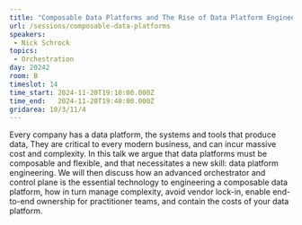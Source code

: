 ```yaml
---
title: "Composable Data Platforms and The Rise of Data Platform Engineering"
url: /sessions/composable-data-platforms
speakers:
 - Nick Schrock
topics: 
 - Orchestration
day: 20242
room: B
timeslot: 14
time_start: 2024-11-20T19:10:00.000Z
time_end:   2024-11-20T19:40:00.000Z
gridarea: 10/3/11/4
---
```


Every company has a data platform, the systems and tools that produce data, They are critical to every modern business, and can incur massive cost and complexity. In this talk we argue that data platforms must be composable and flexible, and that necessitates a new skill: data platform engineering. We will then discuss how an advanced orchestrator and control plane is the essential technology to engineering a composable data platform, how in turn manage complexity, avoid vendor lock-in, enable end-to-end ownership for practitioner teams, and contain the costs of your data platform.

